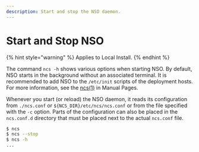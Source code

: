 ```yaml
---
description: Start and stop the NSO daemon.
---
```


# Start and Stop NSO

{% hint style="warning" %}
Applies to Local Install.
{% endhint %}

The command `ncs -h` shows various options when starting NSO. By default, NSO starts in the background without an associated terminal. It is recommended to add NSO to the `/etc/init` scripts of the deployment hosts. For more information, see the [ncs(1)](https://developer.cisco.com/docs/nso-api-6.4/ncs-man-pages-volume-1/#ncs) in Manual Pages.

Whenever you start (or reload) the NSO daemon, it reads its configuration from `./ncs.conf` or `${NCS_DIR}/etc/ncs/ncs.conf` or from the file specified with the `-c` option. Parts of the configuration can also be placed in the `ncs.conf.d` directory that must be placed next to the actual `ncs.conf` file.

```bash
$ ncs
$ ncs --stop
$ ncs -h
...
```
